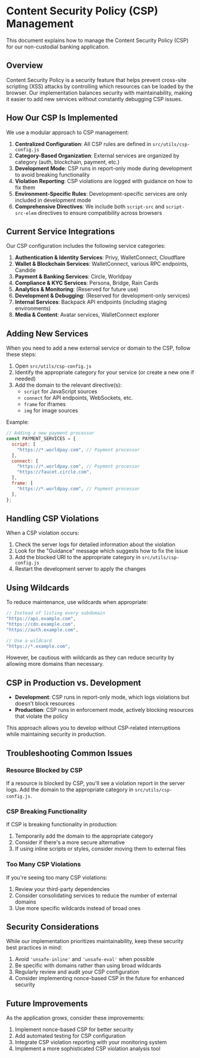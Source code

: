 # Content Security Policy (CSP) Management

This document explains how to manage the Content Security Policy (CSP) for our non-custodial banking application.

## Overview

Content Security Policy is a security feature that helps prevent cross-site scripting (XSS) attacks by controlling which resources can be loaded by the browser. Our implementation balances security with maintainability, making it easier to add new services without constantly debugging CSP issues.

## How Our CSP Is Implemented

We use a modular approach to CSP management:

1. **Centralized Configuration**: All CSP rules are defined in `src/utils/csp-config.js`
2. **Category-Based Organization**: External services are organized by category (auth, blockchain, payment, etc.)
3. **Development Mode**: CSP runs in report-only mode during development to avoid breaking functionality
4. **Violation Reporting**: CSP violations are logged with guidance on how to fix them
5. **Environment-Specific Rules**: Development-specific services are only included in development mode
6. **Comprehensive Directives**: We include both `script-src` and `script-src-elem` directives to ensure compatibility across browsers

## Current Service Integrations

Our CSP configuration includes the following service categories:

1. **Authentication & Identity Services**: Privy, WalletConnect, Cloudflare
2. **Wallet & Blockchain Services**: WalletConnect, various RPC endpoints, Candide
3. **Payment & Banking Services**: Circle, Worldpay
4. **Compliance & KYC Services**: Persona, Bridge, Rain Cards
5. **Analytics & Monitoring**: (Reserved for future use)
6. **Development & Debugging**: (Reserved for development-only services)
7. **Internal Services**: Backpack API endpoints (including staging environments)
8. **Media & Content**: Avatar services, WalletConnect explorer

## Adding New Services

When you need to add a new external service or domain to the CSP, follow these steps:

1. Open `src/utils/csp-config.js`
2. Identify the appropriate category for your service (or create a new one if needed)
3. Add the domain to the relevant directive(s):
   - `script` for JavaScript sources
   - `connect` for API endpoints, WebSockets, etc.
   - `frame` for iframes
   - `img` for image sources

Example:

```javascript
// Adding a new payment processor
const PAYMENT_SERVICES = {
  script: [
    "https://*.worldpay.com", // Payment processor
  ],
  connect: [
    "https://*.worldpay.com", // Payment processor
    "https://faucet.circle.com",
  ],
  frame: [
    "https://*.worldpay.com", // Payment processor
  ],
};
```

## Handling CSP Violations

When a CSP violation occurs:

1. Check the server logs for detailed information about the violation
2. Look for the "Guidance" message which suggests how to fix the issue
3. Add the blocked URI to the appropriate category in `src/utils/csp-config.js`
4. Restart the development server to apply the changes

## Using Wildcards

To reduce maintenance, use wildcards when appropriate:

```javascript
// Instead of listing every subdomain
"https://api.example.com",
"https://cdn.example.com",
"https://auth.example.com",

// Use a wildcard
"https://*.example.com",
```

However, be cautious with wildcards as they can reduce security by allowing more domains than necessary.

## CSP in Production vs. Development

- **Development**: CSP runs in report-only mode, which logs violations but doesn't block resources
- **Production**: CSP runs in enforcement mode, actively blocking resources that violate the policy

This approach allows you to develop without CSP-related interruptions while maintaining security in production.

## Troubleshooting Common Issues

### Resource Blocked by CSP

If a resource is blocked by CSP, you'll see a violation report in the server logs. Add the domain to the appropriate category in `src/utils/csp-config.js`.

### CSP Breaking Functionality

If CSP is breaking functionality in production:

1. Temporarily add the domain to the appropriate category
2. Consider if there's a more secure alternative
3. If using inline scripts or styles, consider moving them to external files

### Too Many CSP Violations

If you're seeing too many CSP violations:

1. Review your third-party dependencies
2. Consider consolidating services to reduce the number of external domains
3. Use more specific wildcards instead of broad ones

## Security Considerations

While our implementation prioritizes maintainability, keep these security best practices in mind:

1. Avoid `'unsafe-inline'` and `'unsafe-eval'` when possible
2. Be specific with domains rather than using broad wildcards
3. Regularly review and audit your CSP configuration
4. Consider implementing nonce-based CSP in the future for enhanced security

## Future Improvements

As the application grows, consider these improvements:

1. Implement nonce-based CSP for better security
2. Add automated testing for CSP configuration
3. Integrate CSP violation reporting with your monitoring system
4. Implement a more sophisticated CSP violation analysis tool
